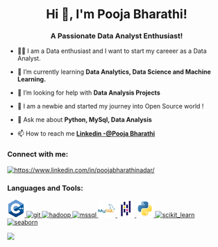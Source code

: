<h1 align="center">Hi 👋, I'm Pooja Bharathi!</h1>
<h3 align="center">A Passionate Data Analyst Enthusiast!</h3>


- :woman_technologist: I am a Data enthusiast and I want to start my careeer as a Data Analyst.

- 🌱 I’m currently learning ****Data Analytics, Data Science and Machine Learning.****

- 🤝 I’m looking for help with **Data Analysis Projects**

- 👯 I am a newbie and started my journey into Open Source world !

- 💬 Ask me about **Python, MySql, Data Analysis**

- 📫 How to reach me **[Linkedin -@Pooja Bharathi](https://www.linkedin.com/in/poojabharathinadar/)**


<h3 align="left">Connect with me:</h3>
<p align="left">
<a href="https://linkedin.com/in/https://www.linkedin.com/in/poojabharathinadar/" target="blank"><img align="center" src="https://raw.githubusercontent.com/rahuldkjain/github-profile-readme-generator/master/src/images/icons/Social/linked-in-alt.svg" alt="https://www.linkedin.com/in/poojabharathinadar/" height="30" width="40" /></a>
</p>

<h3 align="left">Languages and Tools:</h3>
<p align="left"> <a href="https://www.w3schools.com/cpp/" target="_blank" rel="noreferrer"> <img src="https://raw.githubusercontent.com/devicons/devicon/master/icons/cplusplus/cplusplus-original.svg" alt="cplusplus" width="40" height="40"/> </a> <a href="https://git-scm.com/" target="_blank" rel="noreferrer"> <img src="https://www.vectorlogo.zone/logos/git-scm/git-scm-icon.svg" alt="git" width="40" height="40"/> </a> <a href="https://hadoop.apache.org/" target="_blank" rel="noreferrer"> <img src="https://www.vectorlogo.zone/logos/apache_hadoop/apache_hadoop-icon.svg" alt="hadoop" width="40" height="40"/> </a> <a href="https://www.microsoft.com/en-us/sql-server" target="_blank" rel="noreferrer"> <img src="https://www.svgrepo.com/show/303229/microsoft-sql-server-logo.svg" alt="mssql" width="40" height="40"/> </a> <a href="https://www.mysql.com/" target="_blank" rel="noreferrer"> <img src="https://raw.githubusercontent.com/devicons/devicon/master/icons/mysql/mysql-original-wordmark.svg" alt="mysql" width="40" height="40"/> </a> <a href="https://pandas.pydata.org/" target="_blank" rel="noreferrer"> <img src="https://raw.githubusercontent.com/devicons/devicon/2ae2a900d2f041da66e950e4d48052658d850630/icons/pandas/pandas-original.svg" alt="pandas" width="40" height="40"/> </a> <a href="https://www.python.org" target="_blank" rel="noreferrer"> <img src="https://raw.githubusercontent.com/devicons/devicon/master/icons/python/python-original.svg" alt="python" width="40" height="40"/> </a> <a href="https://scikit-learn.org/" target="_blank" rel="noreferrer"> <img src="https://upload.wikimedia.org/wikipedia/commons/0/05/Scikit_learn_logo_small.svg" alt="scikit_learn" width="40" height="40"/> </a> <a href="https://seaborn.pydata.org/" target="_blank" rel="noreferrer"> <img src="https://seaborn.pydata.org/_images/logo-mark-lightbg.svg" alt="seaborn" width="40" height="40"/> </a><a href="https://www.flaticon.com/free-icons/excel" title="excel icons" alt="Ms-Excel" width="40" height="40"></a> <a href="https://www.flaticon.com/free-icons/excel" title="excel icons"></a></p>

<p><img align="center" src="https://github-readme-stats.vercel.app/api?username=PoojaBharathi03&&show_icons=true&title_color=ffffff&icon_color=bb2acf&text_color=daf7dc&bg_color=151515" /></p>

